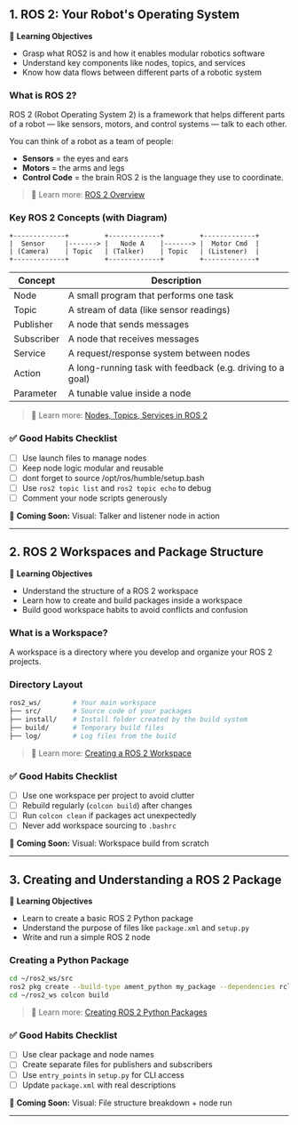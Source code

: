 ## 1. ROS 2: Your Robot's Operating System

🎯 **Learning Objectives**

- Grasp what ROS2 is and how it enables modular robotics software
- Understand key components like nodes, topics, and services
- Know how data flows between different parts of a robotic system

### What is ROS 2?

ROS 2 (Robot Operating System 2) is a framework that helps different parts of a robot — like sensors, motors, and control systems — talk to each other.

You can think of a robot as a team of people:

- **Sensors** = the eyes and ears
- **Motors** = the arms and legs
- **Control Code** = the brain
  ROS 2 is the language they use to coordinate.

> 📘 Learn more: [ROS 2 Overview](https://docs.ros.org/en/rolling/index.html)

### Key ROS 2 Concepts (with Diagram)

```
+-------------+         +-------------+         +-------------+
|  Sensor     |-------> |   Node A    |-------> |  Motor Cmd  |
| (Camera)    | Topic   | (Talker)    | Topic   | (Listener)  |
+-------------+         +-------------+         +-------------+
```

| Concept    | Description                                                |
| ---------- | ---------------------------------------------------------- |
| Node       | A small program that performs one task                     |
| Topic      | A stream of data (like sensor readings)                    |
| Publisher  | A node that sends messages                                 |
| Subscriber | A node that receives messages                              |
| Service    | A request/response system between nodes                    |
| Action     | A long-running task with feedback (e.g. driving to a goal) |
| Parameter  | A tunable value inside a node                              |

> 📘 Learn more: [Nodes, Topics, Services in ROS 2](https://docs.ros.org/en/rolling/Concepts.html)

### ✅ Good Habits Checklist

- [ ] Use launch files to manage nodes
- [ ] Keep node logic modular and reusable
- [ ] dont forget to source /opt/ros/humble/setup.bash
- [ ] Use `ros2 topic list` and `ros2 topic echo` to debug
- [ ] Comment your node scripts generously

🎥 **Coming Soon:** Visual: Talker and listener node in action

---

## 2. ROS 2 Workspaces and Package Structure

🎯 **Learning Objectives**

- Understand the structure of a ROS 2 workspace
- Learn how to create and build packages inside a workspace
- Build good workspace habits to avoid conflicts and confusion

### What is a Workspace?

A workspace is a directory where you develop and organize your ROS 2 projects.

### Directory Layout

```bash
ros2_ws/        # Your main workspace
├── src/        # Source code of your packages
├── install/    # Install folder created by the build system
├── build/      # Temporary build files
├── log/        # Log files from the build
```

> 📘 Learn more: [Creating a ROS 2 Workspace](https://docs.ros.org/en/rolling/Tutorials/Beginner-Client-Libraries/Creating-A-Workspace/Creating-A-Workspace.html)

### ✅ Good Habits Checklist

- [ ] Use one workspace per project to avoid clutter
- [ ] Rebuild regularly (`colcon build`) after changes
- [ ] Run `colcon clean` if packages act unexpectedly
- [ ] Never add workspace sourcing to `.bashrc`

🎥 **Coming Soon:** Visual: Workspace build from scratch

---

## 3. Creating and Understanding a ROS 2 Package

🎯 **Learning Objectives**

- Learn to create a basic ROS 2 Python package
- Understand the purpose of files like `package.xml` and `setup.py`
- Write and run a simple ROS 2 node

### Creating a Python Package

```bash
cd ~/ros2_ws/src
ros2 pkg create --build-type ament_python my_package --dependencies rclpy std_msgs
cd ~/ros2_ws colcon build
```

> 📘 Learn more: [Creating ROS 2 Python Packages](https://docs.ros.org/en/rolling/Tutorials/Beginner-Client-Libraries/Writing-A-Simple-Py-Publisher-And-Subscriber.html)

### ✅ Good Habits Checklist

- [ ] Use clear package and node names
- [ ] Create separate files for publishers and subscribers
- [ ] Use `entry_points` in `setup.py` for CLI access
- [ ] Update `package.xml` with real descriptions

🎥 **Coming Soon:** Visual: File structure breakdown + node run

---
